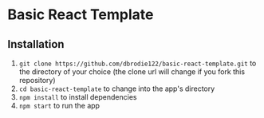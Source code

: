 # Basic React Template

## Installation

1. `git clone https://github.com/dbrodie122/basic-react-template.git` to the directory of your choice (the clone url will change if you fork this repository)
2. `cd basic-react-template` to change into the app's directory
3. `npm install` to install dependencies
4. `npm start` to run the app
